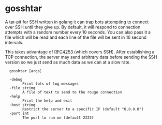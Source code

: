 # gosshtar
A tar-pit for SSH written in golang it can trap bots attempting to connect over
SSH until they give up.  By default, it will respond to connection attempts with
a random number every 10 seconds.  You can also pass it a file which will be
read and each line of the file will be sent in 10 second intervals.

This takes advantage of [RFC4253](https://tools.ietf.org/html/rfc4253#section-4.2) (which covers SSH).  After establishing a TCP
connection, the server may send arbitrary data before sending the SSH version so
we just send as much data as we can at a slow rate.

```
  gosshtar [args]

  -debug
        Print lots of log messages
  -file string
        A file of text to send to the rouge connection
  -help
        Print the help and exit
  -host string
        Restrict the server to a specific IP (default "0.0.0.0")
  -port int
        The port to run on (default 2222)
```
